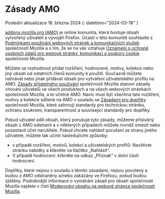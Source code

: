 # Zásady AMO

Poslední aktualizace 18. března 2024
{: datetime="2024-03-18" }

[addons.mozilla.org (AMO)](https://addons.mozilla.org/) je online komunita, která hostuje obsah vytvořený uživateli a vývojáři Firefox. Účastí v této komunitě souhlasíte s [Podmínkami používání webových stránek a komunikačních služeb](https://www.mozilla.org/about/legal/terms/mozilla/) společnosti Mozilla a s tím, že se na vás vztahuje [Oznámení o ochraně osobních údajů pro webové stránky, komunikaci a soubory cookie](https://www.mozilla.org/privacy/websites/) společnosti Mozilla.

Můžete se rozhodnout přidat rozšíření, hodnocené, motivy, kolekce nebo jiný obsah od ostatních členů komunity k použití. Současně můžete nahrávat nebo jinak přidávat obsah pro vytváření uživatelského profilu na AMO. [Zásady přijatelného používání](https://www.mozilla.org/about/legal/acceptable-use/) společnosti Mozilla stanoví zásady chování uživatelů ve všech produktech a na všech webových stránkách společnosti Mozilla, a to včetně AMO. Navíc musí být všechna tato rozšíření, motivy a kolekce sdílené na AMO v souladu se [Zásadami pro doplňky](https://extensionworkshop.com/documentation/publish/add-on-policies/) společnosti Mozilla, které zahrnují standardy pro technickou stránku, ochranu soukromí, transparentnost a související standardy pro doplňky.

Pokud uživatel sdílí obsah, který porušuje tyto zásady, můžeme příslušný obsah z AMO odstranit a v některých případech můžete rovněž omezit nebo pozastavit účet narušitele. Pokud chcete nahlásit porušení ze strany jiného uživatele, můžete tak učinit následujícími způsoby:

- v případě rozšíření, motivů, kolekcí a uživatelských profilů: Navštivte stránku nabídky a klikněte na tlačítko „Nahlásit“.
- V případě hodnocení: klikněte na odkaz „Příznak“ v dolní části hodnocení.

Doplňky, které nejsou v souladu s těmito zásadami, nejsou povoleny a budou z AMO odstraněny a/nebo zakázány ve Firefoxu, pokud budou zjištěny. Podrobnější informace o vymáhání zásad pro obsah společnosti Mozilla najdete v čísti [Moderování obsahu na webové stránce společnosti Mozilla](https://www.mozilla.org/about/legal/content-moderation).
